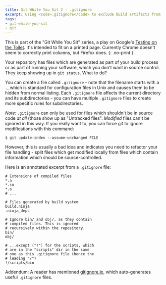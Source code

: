 ```yaml
---
title: Git While You Sit 2 - .gitignore
excerpt: Using <code>.gitignore</code> to exclude build artifacts from your repository.
tags:
- git-while-you-sit
- git
---
```


This is part of the "Git While You Sit" series, a play on Google's [Testing on the Toilet](http://googletesting.blogspot.co.il/2007/01/introducing-testing-on-toilet.html). It's intended to fit on a printed page. Currently Chrome doesn't seem to correctly print columns, but Firefox does.
{: .no-print }

Your repository has files which are generated as part of your build process or as part of running your software, which you don't want in source control. They keep showing up in `git status`. What to do?

You can create a file called `.gitignore` - note that the filename starts with a `.`, which is standard for configuration files in Unix and causes them to be hidden from normal listing. Each `.gitignore` file affects the current directory and its subdirectories - you can have multiple `.gitignore` files to create more specific rules for subdirectories.

*Note:* `.gitignore` can only be used for files which shouldn't be in source code *at all* (those show up as "Untracked files". *Modified* files can't be ignored in this way. If you really want to, you can force git to ignore modifications with this command:

```console
$ git update-index --assume-unchanged FILE
```

However, this is usually a bad idea and indicates you need to refactor your file handling - split files which get modified locally from files which contain information which should be source-controlled.

Here is an annotated excerpt from a `.gitignore` file:

```text
# Extensions of compiled files
*.a
*.so
*.o
# ...

# Files generated by build system
build.ninja
.ninja_deps

# Ignore bin/ and obj/, as they contain
# compiled files. This is ignored
# recursively within the repository.
bin/
obj/

# ...except ("!") for the scripts, which
# are in the "scripts" dir in the same
# one as this .gitignore file (hence the
# leading "/")
!/scripts/bin
```

Addendum: A reader has mentioned [gitignore.io](http://gitignore.io), which auto-generates useful `.gitignore` files.
